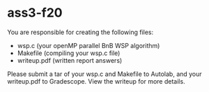 # ass3-f20

You are responsible for creating the following files:

- wsp.c (your openMP parallel BnB WSP algorithm)
- Makefile (compiling your wsp.c file)
- writeup.pdf (written report answers)

Please submit a tar of your wsp.c and Makefile to Autolab, and your writeup.pdf to Gradescope. View the writeup for more details.
